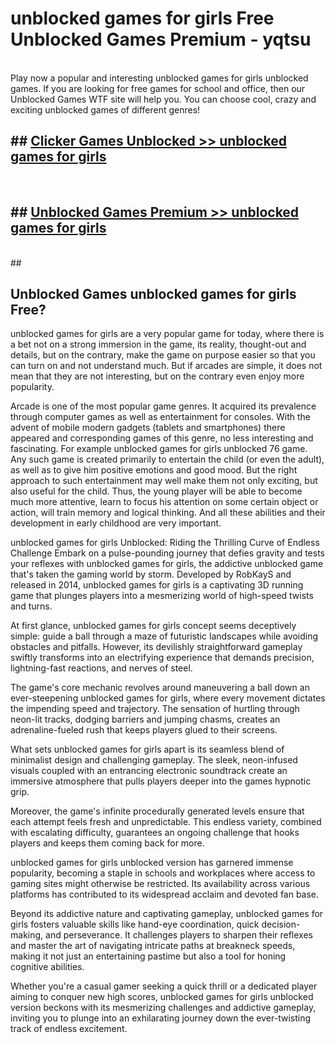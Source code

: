 # unblocked games for girls  Free Unblocked Games Premium - yqtsu <br>
<br>
Play now a popular and interesting unblocked games for girls unblocked games. If you are looking for free games for school and office, then our Unblocked Games WTF site will help you. You can choose cool, crazy and exciting unblocked games of different genres!


## ##  [Clicker Games Unblocked >> unblocked games for girls](http://freeplayer.one?title=unblocked_games_for_girls&ref=UGames)
  <br>

##  ## [Unblocked Games Premium >> unblocked games for girls](http://freeplayer.one?title=unblocked_games_for_girls&ref=UGames)
  <br>
  ##



## Unblocked Games unblocked games for girls Free?

unblocked games for girls are a very popular game for today, where there is a bet not on a strong immersion in the game, its reality, thought-out and details, but on the contrary, make the game on purpose easier so that you can turn on and not understand much. But if arcades are simple, it does not mean that they are not interesting, but on the contrary even enjoy more popularity.

Arcade is one of the most popular game genres. It acquired its prevalence through computer games as well as entertainment for consoles. With the advent of mobile modern gadgets (tablets and smartphones) there appeared and corresponding games of this genre, no less interesting and fascinating. For example unblocked games for girls unblocked 76 game. Any such game is created primarily to entertain the child (or even the adult), as well as to give him positive emotions and good mood. But the right approach to such entertainment may well make them not only exciting, but also useful for the child. Thus, the young player will be able to become much more attentive, learn to focus his attention on some certain object or action, will train memory and logical thinking. And all these abilities and their development in early childhood are very important.

unblocked games for girls Unblocked: Riding the Thrilling Curve of Endless Challenge
Embark on a pulse-pounding journey that defies gravity and tests your reflexes with unblocked games for girls, the addictive unblocked game that's taken the gaming world by storm. Developed by RobKayS and released in 2014, unblocked games for girls is a captivating 3D running game that plunges players into a mesmerizing world of high-speed twists and turns.

At first glance, unblocked games for girls concept seems deceptively simple: guide a ball through a maze of futuristic landscapes while avoiding obstacles and pitfalls. However, its devilishly straightforward gameplay swiftly transforms into an electrifying experience that demands precision, lightning-fast reactions, and nerves of steel.

The game's core mechanic revolves around maneuvering a ball down an ever-steepening unblocked games for girls, where every movement dictates the impending speed and trajectory. The sensation of hurtling through neon-lit tracks, dodging barriers and jumping chasms, creates an adrenaline-fueled rush that keeps players glued to their screens.

What sets unblocked games for girls apart is its seamless blend of minimalist design and challenging gameplay. The sleek, neon-infused visuals coupled with an entrancing electronic soundtrack create an immersive atmosphere that pulls players deeper into the games hypnotic grip.

Moreover, the game's infinite procedurally generated levels ensure that each attempt feels fresh and unpredictable. This endless variety, combined with escalating difficulty, guarantees an ongoing challenge that hooks players and keeps them coming back for more.

unblocked games for girls unblocked version has garnered immense popularity, becoming a staple in schools and workplaces where access to gaming sites might otherwise be restricted. Its availability across various platforms has contributed to its widespread acclaim and devoted fan base.

Beyond its addictive nature and captivating gameplay, unblocked games for girls fosters valuable skills like hand-eye coordination, quick decision-making, and perseverance. It challenges players to sharpen their reflexes and master the art of navigating intricate paths at breakneck speeds, making it not just an entertaining pastime but also a tool for honing cognitive abilities.

Whether you're a casual gamer seeking a quick thrill or a dedicated player aiming to conquer new high scores, unblocked games for girls unblocked version beckons with its mesmerizing challenges and addictive gameplay, inviting you to plunge into an exhilarating journey down the ever-twisting track of endless excitement.